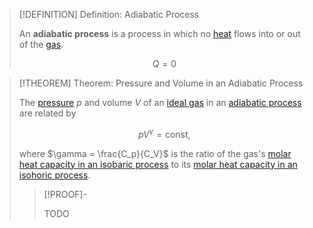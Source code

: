 >[!DEFINITION] Definition: Adiabatic Process
>
>An **adiabatic process** is a process in which no [heat](../../Heat.md) flows into or out of the [gas](../Kinetic-Molecular%20Model%20of%20an%20Ideal%20Gas.md).
>
>$$
>Q = 0
>$$
>

>[!THEOREM] Theorem: Pressure and Volume in an Adiabatic Process
>
>The [pressure](../../../Mechanics/Classical%20Mechanics/Fluid%20Mechanics/Pressure%20in%20a%20fluid.md) $p$ and volume $V$ of an [ideal gas](../Kinetic-Molecular%20Model%20of%20an%20Ideal%20Gas.md) in an [adiabatic process](Ideal%20Gases%20in%20Adiabatic%20Processes.md) are related by
>
>$$
>pV^\gamma = \text{const},
>$$
>
>where $\gamma = \frac{C_p}{C_V}$ is the ratio of the gas's [molar heat capacity in an isobaric process](Ideal%20Gases%20in%20Isobaric%20Processes.md) to its [molar heat capacity in an isohoric process](Ideal%20Gases%20in%20Isohoric%20Processes.md).
>
>>[!PROOF]-
>>
>>TODO
>>
>